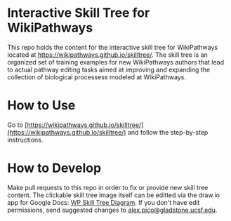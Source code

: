 Interactive Skill Tree for WikiPathways
=========

This repo holds the content for the interactive skill tree for WikiPathways located at https://wikipathways.github.io/skilltree/.  The skill tree is an organized set of training examples for new WikiPathways authors that lead to actual pathway editing tasks aimed at improving and expanding the collection of biological processess modeled at WikiPathways.

How to Use
====
Go to [https://wikipathways.github.io/skilltree/](https://wikipathways.github.io/skilltree/) and follow the step-by-step instructions.


How to Develop
====
Make pull requests to this repo in order to fix or provide new skill tree content. The clickable skill tree image itself can be editted via the draw.io app for Google Docs: [WP Skill Tree Diagram](https://drive.google.com/a/gladstone.ucsf.edu/file/d/0BxIWXP93jPy9STctZmlNTnA3ckU/view?usp=sharing). If you don't have edit permissions, send suggested changes to alex.pico@gladstone.ucsf.edu. 

